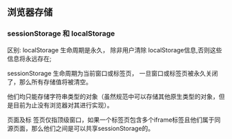 ## 浏览器存储

### sessionStorage 和 localStorage

区别: localStorage 生命周期是永久， 除非用户清除 localStorage信息,否则这些信息将永远存在;

sessionStorage 生命周期为当前窗口或标签页， 一旦窗口或标签页被永久关闭了，那么所有存储值将被清空。

他们均只能存储字符串类型的对象（虽然规范中可以存储其他原生类型的对象，但是目前为止没有浏览器对其进行实现）。

页面及标 签页仅指顶级窗口，如果一个标签页包含多个iframe标签且他们属于同源页面，那么他们之间是可以共享sessionStorage的。


